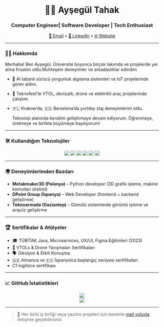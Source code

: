 <h1 align="center">👩‍💻 Ayşegül Tahak</h1>
<h3 align="center">Computer Engineer| Software Developer | Tech Enthusiast</h3>

<p align="center">
  <a href="mailto:aysegultahak084@gmail.com">📩 Email</a> •
  <a href="https://www.linkedin.com/in/ay%C5%9Feg%C3%BCl-tahak-b38aa4234/">🔗 LinkedIn</a> •
  <a href="https://aysegultahak.github.io/Personal_WebSite/">🌐 Website</a>
</p>

---

### 👩‍💻 Hakkımda

Merhaba! Ben Ayşegül, Üniversite boyunca birçok takımda ve projelerde yer alma fırsatım oldu.Muhteşem deneyimler ve arkadaslıklar edindim 
- 🤖 AI tabanlı sürücü yorgunluk algılama sistemleri ve IoT projelerinde görev aldım.  
- 🚁 Teknofest’te VTOL, denizaltı, drone ve elektrikli araç projelerinde çalıştım.  
- 🇵🇱 Krakow’da, 🇪🇸 Barselona’da yurtdışı staj deneyimlerim oldu.

  Teknoloji alanında kendimi geliştirmeye devam ediyorum. Öğrenmeye, üretmeye ve birlikte büyümeye bayılıyorum!

---

### 🛠️ Kullandığım Teknolojiler

<p align="center">
  <img src="https://img.shields.io/badge/Python-3776AB?style=flat&logo=python&logoColor=white"/>
  <img src="https://img.shields.io/badge/JavaScript-F7DF1E?style=flat&logo=javascript&logoColor=black"/>
  <img src="https://img.shields.io/badge/React_Native-61DAFB?style=flat&logo=react&logoColor=black"/>
  <img src="https://img.shields.io/badge/C++-00599C?style=flat&logo=c%2B%2B&logoColor=white"/>
  <img src="https://img.shields.io/badge/OpenGL-5586A4?style=flat&logo=opengl&logoColor=white"/>
  <img src="https://img.shields.io/badge/Figma-F24E1E?style=flat&logo=figma&logoColor=white"/>
</p>

---

### 🌍 Deneyimlerimden Bazıları

- **Metakmaker3D (Polonya)** – Python developer (3D grafik işleme, makine komutları üretimi)
- **DPoint Group (İspanya)** – Web Developer (frontend + backend geliştirme)
- **Teknoarmada (Gaziantep)** – Gömülü sistemlerde görüntü işleme ve arayüz geliştirme

---

### 🏆 Sertifikalar & Atölyeler

- 🎓 TÜBİTAK Java, Microservices, UX/UI, Figma Eğitimleri (2023)
- 🏅 VTOLs & Drone Yarışmaları Sertifikaları
- 🗣️ Diksiyon & Etkili Konuşma
- 🇩🇪 Almanca ve 🇪🇸 İspanyolca başlangıç seviyesi sertifikaları
- C1 ingilizce sertifikası

---

### 📈 GitHub İstatistikleri

<p align="center">
  <img src="https://github-readme-stats.vercel.app/api?username=aysegultahak&show_icons=true&theme=radical" />
  <br/>
  <img src="https://github-readme-stats.vercel.app/api/top-langs/?username=aysegultahak&layout=compact&theme=radical"/>
</p>

---


> 💬 Her türlü iş birliği veya yazılım projeleri için benimle [mail yoluyla](mailto:aysegultahak084@gmail.com) iletişime geçebilirsiniz.
